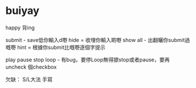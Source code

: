 # buiyay 
happy 背ing


submit - save低你輸入d嘢
hide = 收埋你輸入啲嘢
show all - 出翻曬你submit過嘅嘢
hint = 根據你submit比嘅嘢逐個字提示

play pause stop
loop - 有bug，要停Loop無得撳stop或者pause，要再uncheck 個checkbox

欠缺：
S/L大法
手寫
